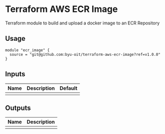 # Terraform AWS ECR Image
Terraform module to build and upload a docker image to an ECR Repository

## Usage
```hcl
module "ecr_image" {
  source = "git@github.com:byu-oit/terraform-aws-ecr-image?ref=v1.0.0"
}
```

## Inputs
| Name | Description | Default |
| --- | --- | --- |
| | | |

## Outputs
| Name | Description |
| --- | --- |
| | |
